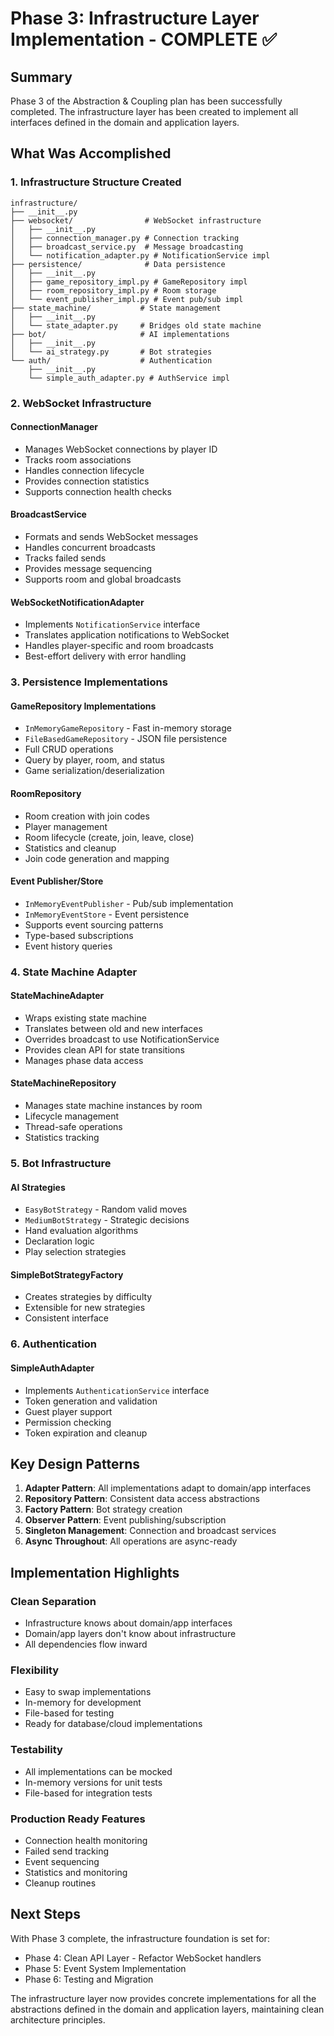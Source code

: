 # Phase 3: Infrastructure Layer Implementation - COMPLETE ✅

## Summary

Phase 3 of the Abstraction & Coupling plan has been successfully completed. The infrastructure layer has been created to implement all interfaces defined in the domain and application layers.

## What Was Accomplished

### 1. Infrastructure Structure Created
```
infrastructure/
├── __init__.py
├── websocket/                # WebSocket infrastructure
│   ├── __init__.py
│   ├── connection_manager.py # Connection tracking
│   ├── broadcast_service.py  # Message broadcasting
│   └── notification_adapter.py # NotificationService impl
├── persistence/              # Data persistence
│   ├── __init__.py
│   ├── game_repository_impl.py # GameRepository impl
│   ├── room_repository_impl.py # Room storage
│   └── event_publisher_impl.py # Event pub/sub impl
├── state_machine/           # State management
│   ├── __init__.py
│   └── state_adapter.py     # Bridges old state machine
├── bot/                     # AI implementations
│   ├── __init__.py
│   └── ai_strategy.py       # Bot strategies
└── auth/                    # Authentication
    ├── __init__.py
    └── simple_auth_adapter.py # AuthService impl
```

### 2. WebSocket Infrastructure

#### ConnectionManager
- Manages WebSocket connections by player ID
- Tracks room associations
- Handles connection lifecycle
- Provides connection statistics
- Supports connection health checks

#### BroadcastService
- Formats and sends WebSocket messages
- Handles concurrent broadcasts
- Tracks failed sends
- Provides message sequencing
- Supports room and global broadcasts

#### WebSocketNotificationAdapter
- Implements `NotificationService` interface
- Translates application notifications to WebSocket
- Handles player-specific and room broadcasts
- Best-effort delivery with error handling

### 3. Persistence Implementations

#### GameRepository Implementations
- `InMemoryGameRepository` - Fast in-memory storage
- `FileBasedGameRepository` - JSON file persistence
- Full CRUD operations
- Query by player, room, and status
- Game serialization/deserialization

#### RoomRepository
- Room creation with join codes
- Player management
- Room lifecycle (create, join, leave, close)
- Statistics and cleanup
- Join code generation and mapping

#### Event Publisher/Store
- `InMemoryEventPublisher` - Pub/sub implementation
- `InMemoryEventStore` - Event persistence
- Supports event sourcing patterns
- Type-based subscriptions
- Event history queries

### 4. State Machine Adapter

#### StateMachineAdapter
- Wraps existing state machine
- Translates between old and new interfaces
- Overrides broadcast to use NotificationService
- Provides clean API for state transitions
- Manages phase data access

#### StateMachineRepository
- Manages state machine instances by room
- Lifecycle management
- Thread-safe operations
- Statistics tracking

### 5. Bot Infrastructure

#### AI Strategies
- `EasyBotStrategy` - Random valid moves
- `MediumBotStrategy` - Strategic decisions
- Hand evaluation algorithms
- Declaration logic
- Play selection strategies

#### SimpleBotStrategyFactory
- Creates strategies by difficulty
- Extensible for new strategies
- Consistent interface

### 6. Authentication

#### SimpleAuthAdapter
- Implements `AuthenticationService` interface
- Token generation and validation
- Guest player support
- Permission checking
- Token expiration and cleanup

## Key Design Patterns

1. **Adapter Pattern**: All implementations adapt to domain/app interfaces
2. **Repository Pattern**: Consistent data access abstractions
3. **Factory Pattern**: Bot strategy creation
4. **Observer Pattern**: Event publishing/subscription
5. **Singleton Management**: Connection and broadcast services
6. **Async Throughout**: All operations are async-ready

## Implementation Highlights

### Clean Separation
- Infrastructure knows about domain/app interfaces
- Domain/app layers don't know about infrastructure
- All dependencies flow inward

### Flexibility
- Easy to swap implementations
- In-memory for development
- File-based for testing
- Ready for database/cloud implementations

### Testability
- All implementations can be mocked
- In-memory versions for unit tests
- File-based for integration tests

### Production Ready Features
- Connection health monitoring
- Failed send tracking
- Event sequencing
- Statistics and monitoring
- Cleanup routines

## Next Steps

With Phase 3 complete, the infrastructure foundation is set for:
- Phase 4: Clean API Layer - Refactor WebSocket handlers
- Phase 5: Event System Implementation
- Phase 6: Testing and Migration

The infrastructure layer now provides concrete implementations for all the abstractions defined in the domain and application layers, maintaining clean architecture principles.